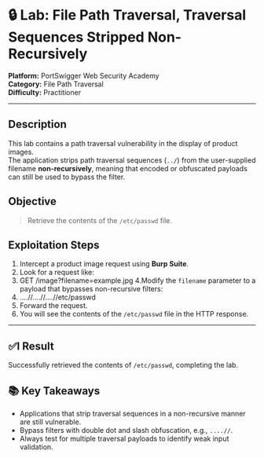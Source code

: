 # 🔒 Lab: File Path Traversal, Traversal Sequences Stripped Non-Recursively

**Platform:** PortSwigger Web Security Academy  
**Category:** File Path Traversal  
**Difficulty:** Practitioner  

---

##  Description

This lab contains a path traversal vulnerability in the display of product images.  
The application strips path traversal sequences (`../`) from the user-supplied filename **non-recursively**, meaning that encoded or obfuscated payloads can still be used to bypass the filter.


## Objective

> Retrieve the contents of the `/etc/passwd` file.
> 

##  Exploitation Steps

1. Intercept a product image request using **Burp Suite**.
2. Look for a request like:
3. GET /image?filename=example.jpg
4.Modify the `filename` parameter to a payload that bypasses non-recursive filters:
5. ....//....//....//etc/passwd
6.  Forward the request.
7. You will see the contents of the `/etc/passwd` file in the HTTP response.

---

## ✅l Result

Successfully retrieved the contents of `/etc/passwd`, completing the lab.


## 📚 Key Takeaways

- Applications that strip traversal sequences in a non-recursive manner are still vulnerable.
- Bypass filters with double dot and slash obfuscation, e.g., `....//`.
- Always test for multiple traversal payloads to identify weak input validation.  

